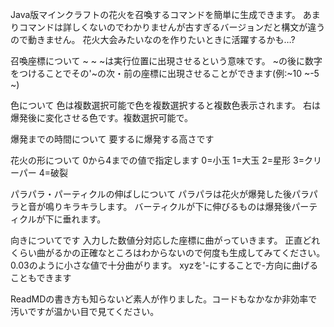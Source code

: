 Java版マインクラフトの花火を召喚するコマンドを簡単に生成できます。
あまりコマンドは詳しくないのでわかりませんが古すぎるバージョンだと構文が違うので動きません。
花火大会みたいなのを作りたいときに活躍するかも…?

召喚座標について
~ ~ ~は実行位置に出現させるという意味です。
~の後に数字をつけることでその'~の次・前の座標に出現させることができます(例:~10 ~-5 ~)

色について
色は複数選択可能で色を複数選択すると複数色表示されます。
右は爆発後に変化させる色です。複数選択可能で。

爆発までの時間について
要するに爆発する高さです

花火の形について
0から4までの値で指定します
0=小玉
1=大玉
2=星形
3=クリーパー
4=破裂

パラパラ・パーティクルの伸ばしについて
パラパラは花火が爆発した後パラパラと音が鳴りキラキラします。
バーティクルが下に伸びるものは爆発後パーティクルが下に垂れます。

向きについてです
入力した数値分対応した座標に曲がっていきます。
正直どれくらい曲がるかの正確なところはわからないので何度も生成してみてください。
0.03のように小さな値で十分曲がります。
xyzを'-にすることで-方向に曲げることもできます

ReadMDの書き方も知らないど素人が作りました。コードもなかなか非効率で汚いですが温かい目で見てください。
